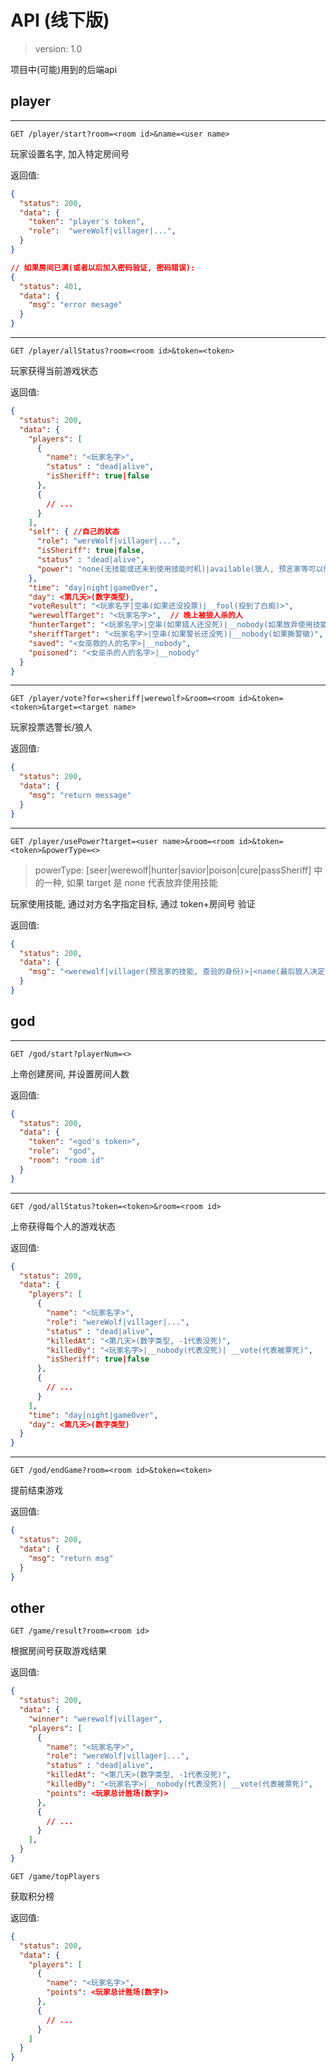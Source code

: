
# API (线下版)

> version: 1.0

项目中(可能)用到的后端api

## player

---

`GET /player/start?room=<room id>&name=<user name>`

玩家设置名字, 加入特定房间号

返回值:

```json
{
  "status": 200,
  "data": {
    "token": "player's token",
    "role":  "wereWolf|villager|...",
  }
}

// 如果房间已满(或者以后加入密码验证, 密码错误):
{
  "status": 401,
  "data": {
    "msg": "error mesage"
  }
}
```

---

`GET /player/allStatus?room=<room id>&token=<token>`

玩家获得当前游戏状态

返回值:

```json
{
  "status": 200,
  "data": {
    "players": [
      {
        "name": "<玩家名字>",
        "status" : "dead|alive",
        "isSheriff": true|false
      },
      {
        // ...
      }
    ],
    "self": { //自己的状态
      "role": "wereWolf|villager|...",
      "isSheriff": true|false,
      "status" : "dead|alive",
      "power": "none(无技能或还未到使用技能时机)|available(狼人, 预言家等可以使用技能)|available[0123](女巫可以使用 0:无技能, 1:灵药, 2:毒药, 3:两者",
    },
    "time": "day|night|gameOver",
    "day": <第几天>(数字类型),
    "voteResult": "<玩家名字|空串(如果还没投票)|__fool(投到了白痴)>",
    "werewolfTarget": "<玩家名字>",  // 晚上被狼人杀的人
    "hunterTarget": "<玩家名字>|空串(如果猎人还没死)|__nobody(如果放弃使用技能)",
    "sheriffTarget": "<玩家名字>|空串(如果警长还没死)|__nobody(如果撕警徽)",
    "saved": "<女巫救的人的名字>|__nobody",
    "poisoned": "<女巫杀的人的名字>|__nobody"
  }
}
```

---

`GET /player/vote?for=<sheriff|werewolf>&room=<room id>&token=<token>&target=<target name>`

玩家投票选警长/狼人

返回值:

```json
{
  "status": 200,
  "data": {
    "msg": "return message"
  }
}
```

---

`GET /player/usePower?target=<user name>&room=<room id>&token=<token>&powerType=<>`

> powerType: [seer|werewolf|hunter|savior|poison|cure|passSheriff] 中的一种, 如果 target 是 none 代表放弃使用技能

玩家使用技能, 通过对方名字指定目标, 通过 token+房间号 验证

返回值:

```json
{
  "status": 200,
  "data": {
    "msg": "<werewolf|villager(预言家的技能, 查验的身份)>|<name(最后狼人决定杀掉的人的名字)>|<ok|retry(守卫如果连续两晚守护同一个人, 返回retry, 并重新释放技能)>|ok(女巫)"
  }
}
```

## god

---

`GET /god/start?playerNum=<>`

上帝创建房间, 并设置房间人数

返回值:

```json
{
  "status": 200,
  "data": {
    "token": "<god's token>",
    "role":  "god",
    "room": "room id"
  }
}
```

---

`GET /god/allStatus?token=<token>&room=<room id>`

上帝获得每个人的游戏状态

返回值:

```json
{
  "status": 200,
  "data": {
    "players": [
      {
        "name": "<玩家名字>",
        "role": "wereWolf|villager|...",
        "status" : "dead|alive",
        "killedAt": "<第几天>(数字类型, -1代表没死)",
        "killedBy": "<玩家名字>|__nobody(代表没死)| __vote(代表被票死)",
        "isSheriff": true|false
      },
      {
        // ...
      }
    ],
    "time": "day|night|gameOver",
    "day": <第几天>(数字类型)
  }
}
```

---

`GET /god/endGame?room=<room id>&token=<token>`

提前结束游戏

返回值:

```json
{
  "status": 200,
  "data": {
    "msg": "return msg"
  }
}
```

## other

`GET /game/result?room=<room id>`

根据房间号获取游戏结果

返回值:

```json
{
  "status": 200,
  "data": {
    "winner": "werewolf|villager",
    "players": [
      {
        "name": "<玩家名字>",
        "role": "wereWolf|villager|...",
        "status" : "dead|alive",
        "killedAt": "<第几天>(数字类型, -1代表没死)",
        "killedBy": "<玩家名字>|__nobody(代表没死)| __vote(代表被票死)",
        "points": <玩家总计胜场(数字)>
      },
      {
        // ...
      }
    ],
  }
}
```

`GET /game/topPlayers`

获取积分榜

返回值:

```json
{
  "status": 200,
  "data": {
    "players": [
      {
        "name": "<玩家名字>",
        "points": <玩家总计胜场(数字)>
      },
      {
        // ...
      }
    ]
  }
}
```